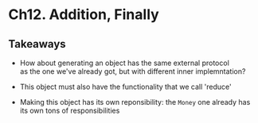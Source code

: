 # Ch12. Addition, Finally

## Takeaways
- How about generating an object has the same external protocol  
as the one we've already got, but with different inner implemntation?
- This object must also have the functionality that we call 'reduce'

- Making this object has its own reponsibility: 
the `Money` one already has its own tons of responsibilities